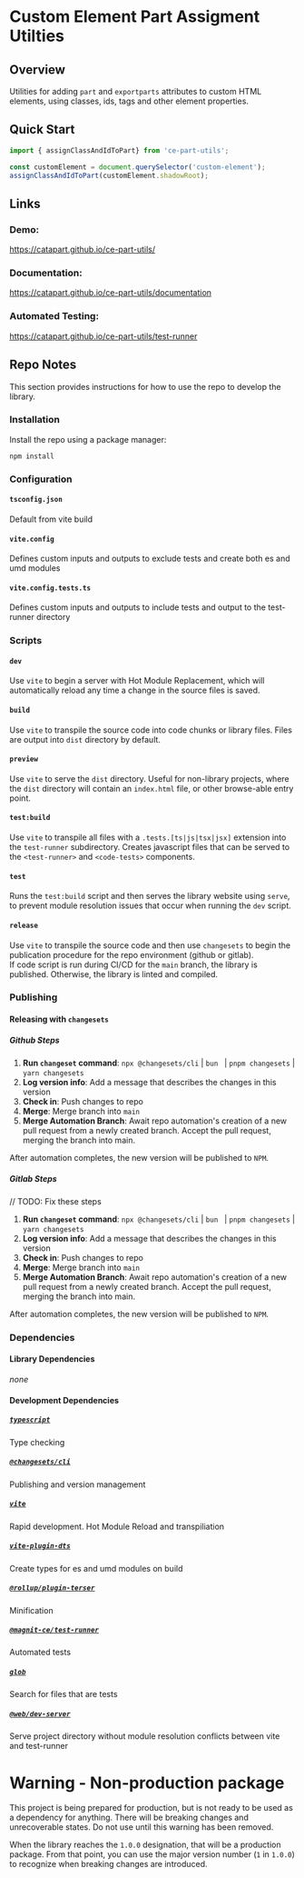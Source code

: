 # Custom Element Part Assigment Utilties

## Overview
Utilities for adding `part` and `exportparts` attributes to custom HTML elements, using classes, ids, tags and other element properties.


## Quick Start
```js
import { assignClassAndIdToPart} from 'ce-part-utils';

const customElement = document.querySelector('custom-element');
assignClassAndIdToPart(customElement.shadowRoot);
```

## Links
### Demo:
https://catapart.github.io/ce-part-utils/
### Documentation:
https://catapart.github.io/ce-part-utils/documentation
### Automated Testing:
https://catapart.github.io/ce-part-utils/test-runner

## Repo Notes
This section provides instructions for how to use the repo to develop the library.

### Installation
Install the repo using a package manager:
```npm
npm install
```

### Configuration
#### `tsconfig.json`
Default from vite build
#### `vite.config`
Defines custom inputs and outputs to exclude tests and create both es and umd modules
#### `vite.config.tests.ts`
Defines custom inputs and outputs to include tests and output to the test-runner directory

### Scripts
#### `dev`
Use `vite` to begin a server with Hot Module Replacement, which will automatically reload any time a change in the source files is saved.
#### `build`
Use `vite` to transpile the source code into code chunks or library files. Files are output into `dist` directory by default.
#### `preview`
Use `vite` to serve the `dist` directory. Useful for non-library projects, where the `dist` directory will contain an `index.html` file, or other browse-able entry point.
#### `test:build`
Use `vite` to transpile all files with a `.tests.[ts|js|tsx|jsx]` extension into the `test-runner` subdirectory. Creates javascript files that can be served to the `<test-runner>` and `<code-tests>` components.
#### `test`
Runs the `test:build` script and then serves the library website using `serve`, to prevent module resolution issues that occur when running the `dev` script.
#### `release`
Use `vite` to transpile the source code and then use `changesets` to begin the publication procedure for the repo environment (github or gitlab).  
If code script is run during CI/CD for the `main` branch, the library is published. Otherwise, the library is linted and compiled.

### Publishing
#### Releasing with `changesets`
##### Github Steps
1. **Run `changeset` command**: `npx @changesets/cli` | `bun ` | `pnpm changesets` | `yarn changesets`
1. **Log version info**: Add a message that describes the changes in this version
1. **Check in**: Push changes to repo
1. **Merge**: Merge branch into `main`
1.  **Merge Automation Branch**: Await repo automation's creation of a new pull request from a newly created branch. Accept the pull request, merging the branch into main.

After automation completes, the new version will be published to `NPM`.

##### Gitlab Steps
// TODO: Fix these steps
1. **Run `changeset` command**: `npx @changesets/cli` | `bun ` | `pnpm changesets` | `yarn changesets`
1. **Log version info**: Add a message that describes the changes in this version
1. **Check in**: Push changes to repo
1. **Merge**: Merge branch into `main`
1.  **Merge Automation Branch**: Await repo automation's creation of a new pull request from a newly created branch. Accept the pull request, merging the branch into main.

After automation completes, the new version will be published to `NPM`.

### Dependencies
#### Library Dependencies
*none*
#### Development Dependencies
##### [`typescript`](https://www.typescriptlang.org/)
Type checking
##### [`@changesets/cli`](https://github.com/changesets/changesets)
Publishing and version management
##### [`vite`](https://vite.dev/)
Rapid development. Hot Module Reload and transpiliation
##### [`vite-plugin-dts`](https://www.npmjs.com/package/vite-plugin-dts)
Create types for es and umd modules on build
##### [`@rollup/plugin-terser`](https://www.npmjs.com/package/@rollup/plugin-terser)
Minification
##### [`@magnit-ce/test-runner`](https://github.com/catapart/magnitce-test-runner)
Automated tests
##### [`glob`](https://www.npmjs.com/package/glob)
Search for files that are tests
##### [`@web/dev-server`](https://modern-web.dev/docs/dev-server/overview/)
Serve project directory without module resolution conflicts between vite and test-runner

# Warning - Non-production package
This project is being prepared for production, but is not ready to be used as a dependency for anything. There will be breaking changes and unrecoverable states. Do not use until this warning has been removed.

When the library reaches the `1.0.0` designation, that will be a production package. From that point, you can use the major version number (`1` in `1.0.0`) to recognize when breaking changes are introduced.